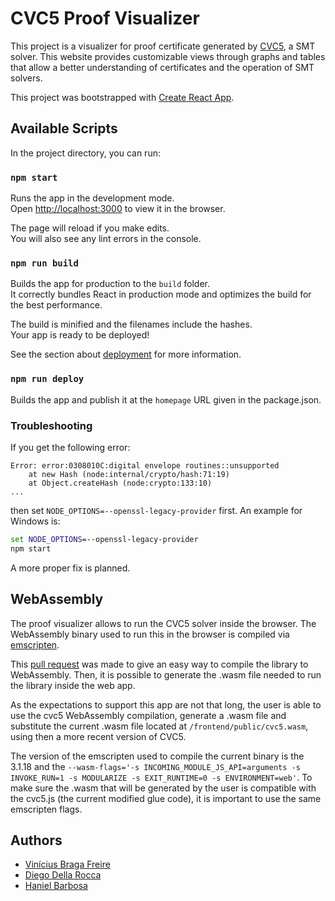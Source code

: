 # CVC5 Proof Visualizer

This project is a visualizer for proof certificate generated by [CVC5](https://github.com/cvc5/cvc5), a SMT solver. This website provides customizable views through graphs and tables that allow a better understanding of certificates and the operation of SMT solvers.

This project was bootstrapped with [Create React App](https://github.com/facebook/create-react-app).

## Available Scripts

In the project directory, you can run:

### `npm start`

Runs the app in the development mode.\
Open [http://localhost:3000](http://localhost:3000) to view it in the browser.

The page will reload if you make edits.\
You will also see any lint errors in the console.

### `npm run build`

Builds the app for production to the `build` folder.\
It correctly bundles React in production mode and optimizes the build for the best performance.

The build is minified and the filenames include the hashes.\
Your app is ready to be deployed!

See the section about [deployment](https://facebook.github.io/create-react-app/docs/deployment) for more information.

### `npm run deploy`

Builds the app and publish it at the `homepage` URL given in the package.json.

### Troubleshooting

If you get the following error:

```
Error: error:0308010C:digital envelope routines::unsupported
    at new Hash (node:internal/crypto/hash:71:19)
    at Object.createHash (node:crypto:133:10)
...
```

then set `NODE_OPTIONS=--openssl-legacy-provider` first. An example for Windows is:

```bat
set NODE_OPTIONS=--openssl-legacy-provider
npm start
```

A more proper fix is planned.

## WebAssembly

The proof visualizer allows to run the CVC5 solver inside the browser. The WebAssembly binary used to run this in the browser is compiled via [emscripten](https://emscripten.org/).

This [pull request](https://github.com/cvc5/cvc5/pull/9006) was made to give an easy way to compile the library to WebAssembly. Then, it is possible to generate the .wasm file needed to run the library inside the web app.

As the expectations to support this app are not that long, the user is able to use the cvc5 WebAssembly compilation, generate a .wasm file and substitute the current .wasm file located at `/frontend/public/cvc5.wasm`, using then a more recent version of CVC5.

The version of the emscripten used to compile the current binary is the 3.1.18 and the `--wasm-flags='-s INCOMING_MODULE_JS_API=arguments -s INVOKE_RUN=1 -s MODULARIZE -s EXIT_RUNTIME=0 -s ENVIRONMENT=web'`. To make sure the .wasm that will be generated by the user is compatible with the cvc5.js (the current modified glue code), it is important to use the same emscripten flags.

## Authors
* [Vinícius Braga Freire](https://github.com/vinciusb)
* [Diego Della Rocca](https://github.com/diegodrc)
* [Haniel Barbosa](https://homepages.dcc.ufmg.br/~hbarbosa/)
